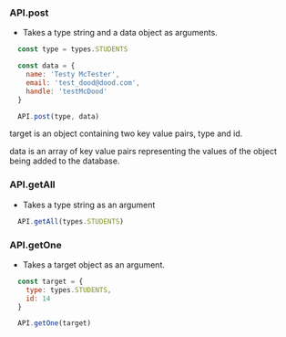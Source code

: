 ### __API.post__
  - Takes a type string and a data object as arguments.

`````javascript
  const type = types.STUDENTS 

  const data = {
    name: 'Testy McTester',
    email: 'test_dood@dood.com',
    handle: 'testMcDood'
  }

  API.post(type, data)
`````
  
target is an object containing two key value pairs, type and id.

data is an array of key value pairs representing the values of the object being added to the database.


  ### __API.getAll__
  - Takes a type string as an argument

  `````javascript
    API.getAll(types.STUDENTS) 
  `````

### __API.getOne__
  - Takes a target object as an argument.

`````javascript
  const target = {
    type: types.STUDENTS,
    id: 14
  }

  API.getOne(target)
`````